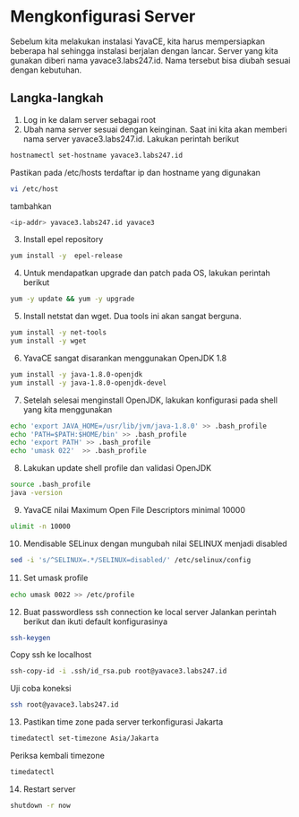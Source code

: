 Mengkonfigurasi Server
=====================================================

Sebelum kita melakukan instalasi YavaCE, kita harus mempersiapkan beberapa hal sehingga instalasi berjalan dengan lancar. Server yang kita gunakan diberi nama yavace3.labs247.id. Nama tersebut bisa diubah sesuai dengan kebutuhan.

## Langka-langkah

1. Log in ke dalam server sebagai root
2. Ubah nama server sesuai dengan keinginan. Saat ini kita akan memberi nama server yavace3.labs247.id. Lakukan perintah berikut
```bash
hostnamectl set-hostname yavace3.labs247.id
```
Pastikan pada /etc/hosts terdaftar ip dan hostname yang digunakan
```bash
vi /etc/host
```
tambahkan 
```bash
<ip-addr> yavace3.labs247.id yavace3
```
3. Install epel repository
```bash
yum install -y  epel-release
```
4. Untuk mendapatkan upgrade dan patch pada OS, lakukan perintah berikut
```bash
yum -y update && yum -y upgrade
```
5. Install netstat dan wget. Dua tools ini akan sangat berguna.
```bash
yum install -y net-tools
yum install -y wget
```
6. YavaCE sangat disarankan menggunakan OpenJDK 1.8
```bash
yum install -y java-1.8.0-openjdk
yum install -y java-1.8.0-openjdk-devel
```
7. Setelah selesai menginstall OpenJDK, lakukan konfigurasi pada shell yang kita menggunakan
```bash
echo 'export JAVA_HOME=/usr/lib/jvm/java-1.8.0' >> .bash_profile
echo 'PATH=$PATH:$HOME/bin' >> .bash_profile
echo 'export PATH' >> .bash_profile
echo 'umask 022'  >> .bash_profile
```
8. Lakukan update shell profile dan validasi OpenJDK
```bash
source .bash_profile
java -version
```
9. YavaCE nilai Maximum Open File Descriptors minimal 10000
```bash
ulimit -n 10000
```
10. Mendisable SELinux dengan mungubah nilai SELINUX menjadi disabled
```bash
sed -i 's/^SELINUX=.*/SELINUX=disabled/' /etc/selinux/config
```
11. Set umask proﬁle
```bash
echo umask 0022 >> /etc/profile
```
12. Buat passwordless ssh connection ke local server
Jalankan perintah berikut dan ikuti default konfigurasinya
```bash
ssh-keygen
```
Copy ssh ke localhost
```bash
ssh-copy-id -i .ssh/id_rsa.pub root@yavace3.labs247.id
```
Uji coba koneksi
```bash
ssh root@yavace3.labs247.id
```
13. Pastikan time zone pada server terkonfigurasi Jakarta
```bash
timedatectl set-timezone Asia/Jakarta
```
Periksa kembali timezone
```bash
timedatectl
```
14. Restart server
```bash
shutdown -r now
```
